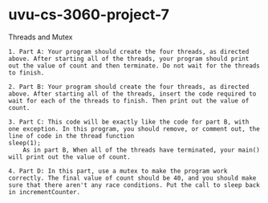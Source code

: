 uvu-cs-3060-project-7
=====================

Threads and Mutex


  	1. Part A: Your program should create the four threads, as directed above. After starting all of the threads, your program should print out the value of count and then terminate. Do not wait for the threads to finish.

	2. Part B: Your program should create the four threads, as directed above. After starting all of the threads, insert the code required to wait for each of the threads to finish. Then print out the value of count.

	3. Part C: This code will be exactly like the code for part B, with one exception. In this program, you should remove, or comment out, the line of code in the thread function
   	sleep(1);
    	As in part B, When all of the threads have terminated, your main() will print out the value of count.

	4. Part D: In this part, use a mutex to make the program work correctly. The final value of count should be 40, and you should make sure that there aren't any race conditions. Put the call to sleep back in incrementCounter.


